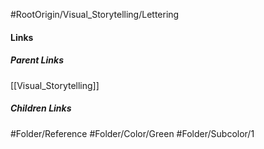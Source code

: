 #RootOrigin/Visual_Storytelling/Lettering
#### Links
##### Parent Links
[[Visual_Storytelling]]
##### Children Links
#Folder/Reference
#Folder/Color/Green
#Folder/Subcolor/1
